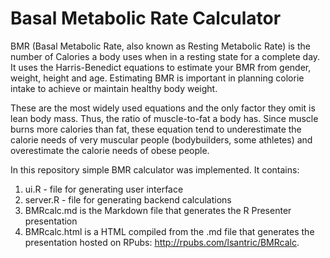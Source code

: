 Basal Metabolic Rate Calculator
==================================

BMR (Basal Metabolic Rate, also known as Resting Metabolic Rate) is the number of Calories a body uses when in a resting state for a complete day. It uses the Harris-Benedict equations to estimate your BMR from gender, weight, height and age. Estimating BMR is important in planning colorie intake to achieve or maintain healthy body weight.

These are the most widely used equations and the only factor they omit is lean body mass. Thus, the ratio of muscle-to-fat a body has. Since muscle burns more calories than fat, these equation tend to underestimate the calorie needs of very muscular people (bodybuilders, some athletes) and overestimate the calorie needs of obese people.

In this repository simple BMR calculator was implemented. It contains:

1. ui.R - file for generating user interface
2. server.R - file for generating backend calculations
3. BMRcalc.md is the Markdown file that generates the R Presenter presentation
4. BMRcalc.html is a HTML compiled from the .md file that generates the presentation hosted on RPubs: http://rpubs.com/lsantric/BMRcalc.
